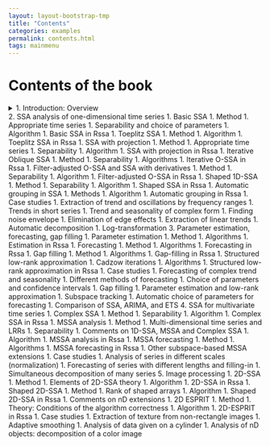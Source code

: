 ```yaml
---
layout: layout-bootstrap-tmp
title: "Contents"
categories: examples
permalink: contents.html
tags: mainmenu
---
```



# Contents of the book

<details>
<summary>
	1.	Introduction: Overview</summary>
	1.	General Scheme of the SSA family and the main concepts
		1. SSA methods
		1. The main concepts
	1.	Different versions of SSA
		1. Decomposition of X into a sum of rank-one matrices
		1. Versions of SSA dealing with different forms of the object
	1.	Separability in SSA
	1.	Forecasting, interpolation, low-rank approximation and parameter estimation in SSA
	1.	The package
		1. SSA packages
		1. Tools for visual control and choice of parameters
		1. Short introduction to Rssa
		1. Implementation efficiency
	1. Comparison of SSA with other methods.
		1. Fourier transform, filtering, noise reduction 
		1. Parametric regression
		1. ARIMA and ETS
	1.	Bibliographical notes
		1. Short history 
		1. Some recent applications of SSA
		1. SSA for preprocessing / combination of methods
		1. Materials used in this book 
	1. Installation of Rssa and description of the data used in the book 
		1. Installation of Rssa and usage comments
		1. Data description
</details>
2.	SSA analysis of one-dimensional time series
	1. Basic SSA
		1. Method
		1. Appropriate time series
		1. Separability and choice of parameters
		1. Algorithm
		1. Basic SSA in Rssa
	1. Toeplitz SSA
		1. Method
		1. Algorithm
		1. Toeplitz SSA in Rssa
	1. SSA with projection
		1. Method
		1. Appropriate time series
		1. Separability
		1. Algorithm
		1. SSA with projection in Rssa
	1. Iterative Oblique SSA
		1. Method
		1. Separability
		1. Algorithms
		1. Iterative O-SSA in Rssa
	1. Filter-adjusted O-SSA and SSA with derivatives
		1. Method
		1. Separability
		1. Algorithm
		1. Filter-adjusted O-SSA in Rssa
	1. Shaped 1D-SSA
		1. Method
		1. Separability
		1. Algorithm
		1. Shaped SSA in Rssa
	1. Automatic grouping in SSA
		1. Methods
		1. Algorithm
		1. Automatic grouping in Rssa
	1. Case studies
		1. Extraction of trend and oscillations by frequency ranges
		1. Trends in short series
		1. Trend and seasonality of complex form
		1. Finding noise envelope
		1. Elimination of edge effects
		1. Extraction of linear trends
		1. Automatic decomposition
		1. Log-transformation
3.	Parameter estimation, forecasting, gap filling
	1. Parameter estimation
		1. Method
		1. Algorithms
		1. Estimation in Rssa
	1. Forecasting
		1. Method
		1. Algorithms
		1. Forecasting in Rssa
	1. Gap filling
		1. Method
		1. Algorithms
		1. Gap-filling in Rssa
	1. Structured low-rank approximation
		1. Cadzow iterations
		1. Algorithms
		1. Structured low-rank approximation in Rssa
	1. Case studies
		1. Forecasting of complex trend and seasonality
		1. Different methods of forecasting
		1. Choice of parameters and confidence intervals
		1. Gap filling
		1. Parameter estimation and low-rank approximation
		1. Subspace tracking
		1. Automatic choice of parameters for forecasting
		1. Comparison of SSA, ARIMA, and ETS
4. SSA for multivariate time series
	1. Complex SSA
		1. Method
		1. Separability
		1. Algorithm
		1. Complex SSA in Rssa
	1. MSSA analysis
		1. Method
		1. Multi-dimensional time series and LRRs
		1. Separability
		1. Comments on 1D-SSA, MSSA and Complex SSA
		1. Algorithm
		1. MSSA analysis in Rssa
	1. MSSA forecasting
		1. Method
		1. Algorithms
		1. MSSA forecasting in Rssa
		1. Other subspace-based MSSA extensions
	1. Case studies
		1. Analysis of series in different scales (normalization)
		1. Forecasting of series with different lengths and filling-in
		1. Simultaneous decomposition of many series
5. Image processing
	1. 2D-SSA
		1. Method
		1. Elements of 2D-SSA theory
		1. Algorithm
		1. 2D-SSA in Rssa
	1. Shaped 2D-SSA
		1. Method
		1. Rank of shaped arrays
		1. Algorithm
		1. Shaped 2D-SSA in Rssa
		1. Comments on nD extensions
	1. 2D ESPRIT
		1. Method
		1. Theory: Conditions of the algorithm correctness
		1. Algorithm
		1. 2D-ESPRIT in Rssa
	1. Case studies
		1. Extraction of texture from non-rectangle images
		1. Adaptive smoothing
		1. Analysis of data given on a cylinder
		1. Analysis of nD objects: decomposition of a color image

<!-- # Support

This work is supported by the NG13-083 grant of Dynasty Foundation.
 -->
